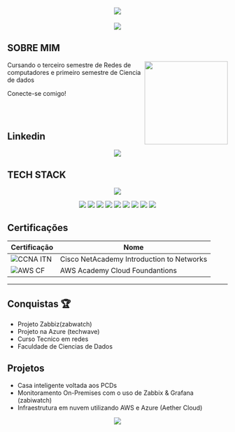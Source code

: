 <h1 align="center">
  <img src="https://capsule-render.vercel.app/api?type=blur&height=300&color=FFB6C1&text=Lorena%20Gabarão&textBg=false&fontAlign=57&fontColor=FFFFFF&animation=blink&fontAlignY=54">
</h1>

<p align="center">
  <img src="https://readme-typing-svg.herokuapp.com?font=Play&pause=1000&color=F7AAD9&width=435&lines=SYSADMIN">
</p>

## SOBRE MIM 

<img align="right" height="190" src="https://i.pinimg.com/originals/6d/c0/2d/6dc02de40ed24e0571ca746409928f0f.gif">

Cursando o terceiro semestre de Redes de computadores e primeiro semestre de Ciencia de dados

Conecte-se comigo!

<br><br>

## Linkedin

<p align="center">
  <a href="https://www.linkedin.com/in/lorenagabarao/"><img src="https://custom-icon-badges.demolab.com/badge/LinkedIn-0A66C2?logo=linkedin-white&logoColor=fff"></p><a>
  </p>
  

## TECH STACK

<p align="center">
  <img src="https://skillicons.dev/icons?i=arduino,azure,github,gmail,html,instagram,linkedin,linux,nginx,notion,py,twitter,vscode,windows,debian,aws,apple"
</p>

<p align="center">
  <img src="https://img.shields.io/badge/ChatGPT-74aa9c?logo=openai&logoColor=white">
   <img src="https://img.shields.io/badge/iCloud-3693F3?logo=icloud&logoColor=fff">
   <img src="https://img.shields.io/badge/Canva-%2300C4CC.svg?&logo=Canva&logoColor=white">
  <img src="https://img.shields.io/badge/Notion-000?logo=notion&logoColor=fff">
   <img src="https://img.shields.io/badge/Pandas-150458?logo=pandas&logoColor=fff">
   <img src="https://img.shields.io/badge/Google%20Colab-F9AB00?logo=googlecolab&logoColor=fff">
   <img src="(https://custom-icon-badges.demolab.com/badge/Matplotlib-71D291?logo=matplotlib&logoColor=fff">
   <img src="https://img.shields.io/badge/Trello-0052CC?logo=trello&logoColor=fff">
   <img src="https://img.shields.io/badge/Miro-050038?logo=miro&logoColor=fff">
</p>

## Certificações

| Certificação | Nome |
| --- | --- |
| ![CCNA ITN](https://img.shields.io/badge/CISCO_Introduction_To_Networks-t?style=plastic&logo=cisco&color=black) | Cisco NetAcademy Introduction to Networks |
| ![AWS CF](https://img.shields.io/badge/_-AWS_Academy_Cloud_Foundantions-t?style=plastic&logo=amazonwebservices&logoColor=yellow&labelColor=black&color=black&link=https%3A%2F%2Fwww.credly.com%2Fbadges%2F899dcac5-3ce4-4098-a9ef-2f232c1f7530%2Flinked_in%3Ft%3Dstccpp) | AWS Academy Cloud Foundantions |


---

## Conquistas 🏆

- Projeto Zabbiz(zabwatch)
- Projeto na Azure (techwave)
- Curso Tecnico em redes
- Faculdade de Ciencias de Dados

## Projetos

- Casa inteligente voltada aos PCDs
- Monitoramento On-Premises com o uso de Zabbix & Grafana (zabiwatch)
- Infraestrutura em nuvem utilizando AWS e Azure (Aether Cloud)

<p align ="center">
  <img src="https://github-readme-streak-stats.herokuapp.com?user=Lorena110507&theme=rose&hide_border=true&short_numbers=true">
</p>




